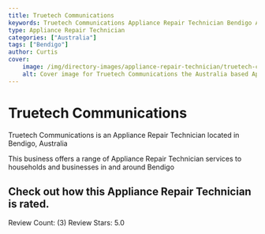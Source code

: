 ```yaml
---
title: Truetech Communications
keywords: Truetech Communications Appliance Repair Technician Bendigo Australia 
type: Appliance Repair Technician 
categories: ["Australia"]
tags: ["Bendigo"]
author: Curtis
cover:
    image: /img/directory-images/appliance-repair-technician/truetech-communications.webp
    alt: Cover image for Truetech Communications the Australia based Appliance Repair Technician servicing Bendigo 
---
```


# Truetech Communications
Truetech Communications is an Appliance Repair Technician located in Bendigo, Australia

This business offers a range of Appliance Repair Technician services to households and businesses in and around Bendigo

## Check out how this Appliance Repair Technician is rated.
Review Count: (3)
Review Stars: 5.0
